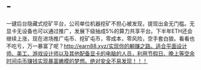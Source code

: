 # -
一键后台隐藏式挖矿平台，公司单位机器挖矿不担心被发现，提现出金无门槛。无显卡无设备也可以通过推广，发展下级抽成5%的算力共享平台。下半年ETH还会继续上涨，现在进场推广屯币、挖矿屯币，零成本，零风险，空手套白狼。看看也不吃亏，万一暴富了呢？http://earn88.xyz/实现你的躺赚之路。适合平面设计师、美工、游戏设计师以及其他配备显卡的电脑的人员，利用节假日、晚上等空余时间屯币赚钱实现暴富嫩模的梦想。绝对安全不易发现！！！
